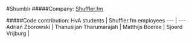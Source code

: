 #Shumblr
#####Company: [Shuffler.fm](http://shuffler.fm/)

#####Code contribution:
HvA students  | Shuffler.fm employees
--- | ---
Adrian Zborowski | 
Thanusijan Tharumarajah | 
Matthijs Boeree | 
Sjoerd Vrijburg | 
